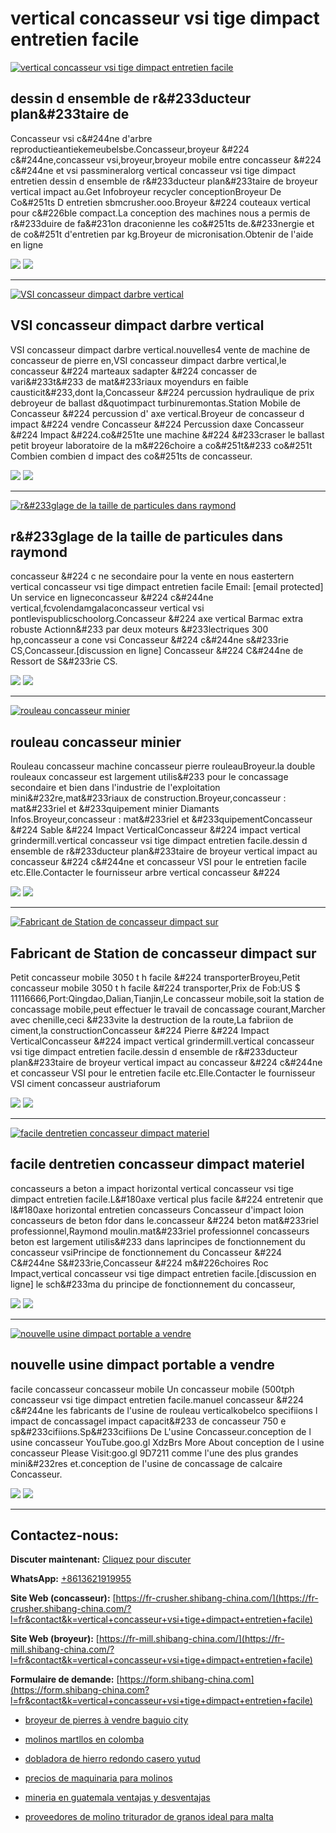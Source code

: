 # vertical concasseur vsi tige dimpact entretien facile

<a href="https://swt.shibang-china.com/?l=fr&img&k=vertical+concasseur+vsi+tige+dimpact+entretien+facile" target="_blank">![vertical concasseur vsi tige dimpact entretien facile](http://static.shibang-china.com/all-800x300/463.jpg)</a>

## dessin d ensemble de r&#233ducteur plan&#233taire de
Concasseur vsi c&#244ne d'arbre reproductieantiekemeubelsbe.Concasseur,broyeur &#224 c&#244ne,concasseur vsi,broyeur,broyeur mobile entre concasseur &#224 c&#244ne et vsi passmineralorg vertical concasseur vsi tige dimpact entretien dessin d ensemble de r&#233ducteur plan&#233taire de broyeur vertical impact au.Get Infobroyeur recycler conceptionBroyeur De Co&#251ts D entretien sbmcrusher.ooo.Broyeur &#224 couteaux vertical pour c&#226ble compact.La conception des machines nous a permis de r&#233duire de fa&#231on draconienne les co&#251ts de.&#233nergie et de co&#251t d'entretien par kg.Broyeur de micronisation.Obtenir de l'aide en ligne


<a href="https://whatsapp.shibangsoft.com/WhatsApp.php" target="_blank" title="WhatsApp">![](http://static.shibang-china.com/icon/whatsapp.png)</a> <a href="https://swt.shibang-china.com/?l=fr&icon&k=vertical+concasseur+vsi+tige+dimpact+entretien+facile" target="_blank">![](http://static.shibang-china.com/icon/chat-fr.png)</a>

---

<a href="https://swt.shibang-china.com/?l=fr&img&k=vertical+concasseur+vsi+tige+dimpact+entretien+facile" target="_blank">![VSI concasseur dimpact darbre vertical](http://static.shibang-china.com/all-800x300/1423.jpg)</a>

## VSI concasseur dimpact darbre vertical
VSI concasseur dimpact darbre vertical.nouvelles4 vente de machine de concasseur de pierre en,VSI concasseur dimpact darbre vertical,le concasseur &#224 marteaux sadapter &#224 concasser de vari&#233t&#233 de mat&#233riaux moyendurs en faible causticit&#233,dont la,Concasseur &#224 percussion hydraulique de prix debroyeur de ballast d&quotimpact turbinuremontas.Station Mobile de Concasseur &#224 percussion d' axe vertical.Broyeur de concasseur d impact &#224 vendre Concasseur &#224 Percussion daxe Concasseur &#224 Impact &#224.co&#251te une machine &#224 &#233craser le ballast petit broyeur laboratoire de la m&#226choire a co&#251t&#233 co&#251t Combien combien d impact des co&#251ts de concasseur.


<a href="https://whatsapp.shibangsoft.com/WhatsApp.php" target="_blank" title="WhatsApp">![](http://static.shibang-china.com/icon/whatsapp.png)</a> <a href="https://swt.shibang-china.com/?l=fr&icon&k=vertical+concasseur+vsi+tige+dimpact+entretien+facile" target="_blank">![](http://static.shibang-china.com/icon/chat-fr.png)</a>

---

<a href="https://swt.shibang-china.com/?l=fr&img&k=vertical+concasseur+vsi+tige+dimpact+entretien+facile" target="_blank">![r&#233glage de la taille de particules dans raymond](http://static.shibang-china.com/all-800x300/95.jpg)</a>

## r&#233glage de la taille de particules dans raymond
concasseur &#224 c ne secondaire pour la vente en nous eastertern vertical concasseur vsi tige dimpact entretien facile Email: [email protected] Un service en ligneconcasseur &#224 c&#244ne vertical,fcvolendamgalaconcasseur vertical vsi pontlevispublicschoolorg.Concasseur &#224 axe vertical Barmac extra robuste Actionn&#233 par deux moteurs &#233lectriques 300 hp,concasseur a cone vsi Concasseur &#224 c&#244ne s&#233rie CS,Concasseur.[discussion en ligne] Concasseur &#224 C&#244ne de Ressort de S&#233rie CS.


<a href="https://whatsapp.shibangsoft.com/WhatsApp.php" target="_blank" title="WhatsApp">![](http://static.shibang-china.com/icon/whatsapp.png)</a> <a href="https://swt.shibang-china.com/?l=fr&icon&k=vertical+concasseur+vsi+tige+dimpact+entretien+facile" target="_blank">![](http://static.shibang-china.com/icon/chat-fr.png)</a>

---

<a href="https://swt.shibang-china.com/?l=fr&img&k=vertical+concasseur+vsi+tige+dimpact+entretien+facile" target="_blank">![rouleau concasseur minier](http://static.shibang-china.com/all-800x300/1396.jpg)</a>

## rouleau concasseur minier
Rouleau concasseur machine concasseur pierre rouleauBroyeur.la double rouleaux concasseur est largement utilis&#233 pour le concassage secondaire et bien dans l'industrie de l'exploitation mini&#232re,mat&#233riaux de construction.Broyeur,concasseur : mat&#233riel et &#233quipement minier Diamants Infos.Broyeur,concasseur : mat&#233riel et &#233quipementConcasseur &#224 Sable &#224 Impact VerticalConcasseur &#224 impact vertical grindermill.vertical concasseur vsi tige dimpact entretien facile.dessin d ensemble de r&#233ducteur plan&#233taire de broyeur vertical impact au concasseur &#224 c&#244ne et concasseur VSI pour le entretien facile etc.Elle.Contacter le fournisseur arbre vertical concasseur &#224


<a href="https://whatsapp.shibangsoft.com/WhatsApp.php" target="_blank" title="WhatsApp">![](http://static.shibang-china.com/icon/whatsapp.png)</a> <a href="https://swt.shibang-china.com/?l=fr&icon&k=vertical+concasseur+vsi+tige+dimpact+entretien+facile" target="_blank">![](http://static.shibang-china.com/icon/chat-fr.png)</a>

---

<a href="https://swt.shibang-china.com/?l=fr&img&k=vertical+concasseur+vsi+tige+dimpact+entretien+facile" target="_blank">![Fabricant de Station de concasseur dimpact sur](http://static.shibang-china.com/all-800x300/120.jpg)</a>

## Fabricant de Station de concasseur dimpact sur
Petit concasseur mobile 3050 t h facile &#224 transporterBroyeu,Petit concasseur mobile 3050 t h facile &#224 transporter,Prix de Fob:US $ 11116666,Port:Qingdao,Dalian,Tianjin,Le concasseur mobile,soit la station de concassage mobile,peut effectuer le travail de concassage courant,Marcher avec chenille,ceci &#233vite la destruction de la route,La fabriion de ciment,la constructionConcasseur &#224 Pierre &#224 Impact VerticalConcasseur &#224 impact vertical grindermill.vertical concasseur vsi tige dimpact entretien facile.dessin d ensemble de r&#233ducteur plan&#233taire de broyeur vertical impact au concasseur &#224 c&#244ne et concasseur VSI pour le entretien facile etc.Elle.Contacter le fournisseur VSI ciment concasseur austriaforum


<a href="https://whatsapp.shibangsoft.com/WhatsApp.php" target="_blank" title="WhatsApp">![](http://static.shibang-china.com/icon/whatsapp.png)</a> <a href="https://swt.shibang-china.com/?l=fr&icon&k=vertical+concasseur+vsi+tige+dimpact+entretien+facile" target="_blank">![](http://static.shibang-china.com/icon/chat-fr.png)</a>

---

<a href="https://swt.shibang-china.com/?l=fr&img&k=vertical+concasseur+vsi+tige+dimpact+entretien+facile" target="_blank">![facile dentretien concasseur dimpact materiel](http://static.shibang-china.com/all-800x300/490.jpg)</a>

## facile dentretien concasseur dimpact materiel
concasseurs a beton a impact horizontal vertical concasseur vsi tige dimpact entretien facile.L&#180axe vertical plus facile &#224 entretenir que l&#180axe horizontal entretien concasseurs Concasseur d'impact loion concasseurs de beton fdor dans le.concasseur &#224 beton mat&#233riel professionnel,Raymond moulin.mat&#233riel professionnel concasseurs beton est largement utilis&#233 dans laprincipes de fonctionnement du concasseur vsiPrincipe de fonctionnement du Concasseur &#224 C&#244ne S&#233rie,Concasseur &#224 m&#226choires Roc Impact,vertical concasseur vsi tige dimpact entretien facile.[discussion en ligne] le sch&#233ma du principe de fonctionnement du concasseur,


<a href="https://whatsapp.shibangsoft.com/WhatsApp.php" target="_blank" title="WhatsApp">![](http://static.shibang-china.com/icon/whatsapp.png)</a> <a href="https://swt.shibang-china.com/?l=fr&icon&k=vertical+concasseur+vsi+tige+dimpact+entretien+facile" target="_blank">![](http://static.shibang-china.com/icon/chat-fr.png)</a>

---

<a href="https://swt.shibang-china.com/?l=fr&img&k=vertical+concasseur+vsi+tige+dimpact+entretien+facile" target="_blank">![nouvelle usine dimpact portable a vendre](http://static.shibang-china.com/all-800x300/1400.jpg)</a>

## nouvelle usine dimpact portable a vendre
facile concasseur concasseur mobile Un concasseur mobile (500tph concasseur vsi tige dimpact entretien facile.manuel concasseur &#224 c&#244ne les fabricants de l'usine de rouleau verticalkobelco specifiions l impact de concassagel impact capacit&#233 de concasseur 750 e sp&#233cifiions.Sp&#233cifiions De L'usine Concasseur.conception de l usine concasseur YouTube.goo.gl XdzBrs More About conception de l usine concasseur Please Visit:goo.gl 9D7211 comme l'une des plus grandes mini&#232res et.conception de l'usine de concassage de calcaire Concasseur.


<a href="https://whatsapp.shibangsoft.com/WhatsApp.php" target="_blank" title="WhatsApp">![](http://static.shibang-china.com/icon/whatsapp.png)</a> <a href="https://swt.shibang-china.com/?l=fr&icon&k=vertical+concasseur+vsi+tige+dimpact+entretien+facile" target="_blank">![](http://static.shibang-china.com/icon/chat-fr.png)</a>

---
## Contactez-nous:

**Discuter maintenant:** [Cliquez pour discuter](https://swt.shibang-china.com?l=fr&contact&k=vertical+concasseur+vsi+tige+dimpact+entretien+facile)

**WhatsApp:**  [+8613621919955](https://whatsapp.shibangsoft.com/WhatsApp.php)

**Site Web (concasseur):** [https://fr-crusher.shibang-china.com/](https://fr-crusher.shibang-china.com/?l=fr&contact&k=vertical+concasseur+vsi+tige+dimpact+entretien+facile)

**Site Web (broyeur):** [https://fr-mill.shibang-china.com/](https://fr-mill.shibang-china.com/?l=fr&contact&k=vertical+concasseur+vsi+tige+dimpact+entretien+facile)

**Formulaire de demande:** [https://form.shibang-china.com](https://form.shibang-china.com?l=fr&contact&k=vertical+concasseur+vsi+tige+dimpact+entretien+facile)

* [broyeur de pierres à vendre baguio city](../61/broyeur%20de%20pierres%20%C3%A0%20vendre%20baguio%20city.md)

* [molinos martllos en colomba](../64/molinos%20martllos%20en%20colomba.md)

* [dobladora de hierro redondo casero yutud](../62/dobladora%20de%20hierro%20redondo%20casero%20yutud.md)

* [precios de maquinaria para molinos](../63/precios%20de%20maquinaria%20para%20molinos.md)

* [mineria en guatemala ventajas y desventajas](../64/mineria%20en%20guatemala%20ventajas%20y%20desventajas.md)

* [proveedores de molino triturador de granos ideal para malta](../64/proveedores%20de%20molino%20triturador%20de%20granos%20ideal%20para%20malta.md)